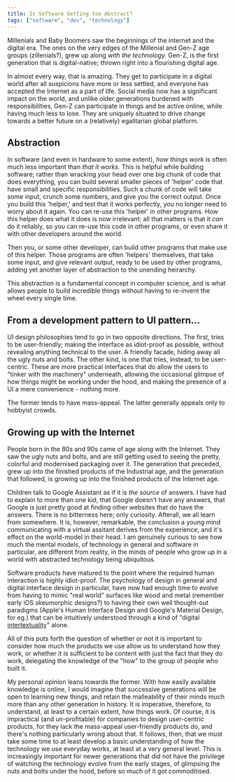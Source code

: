```yaml
---
title: Is Software Getting too Abstract?
tags: ["software", "dev", "technology"]
---
```


Millenials and Baby Boomers saw the beginnings of the internet and the digital era. The ones on the very edges of the Millenial and Gen-Z age groups (zillenials?), grew up along _with the technology._ Gen-Z, is the first generation that is digital-native; thrown right into a flourishing digital age.

In almost every way, that is amazing. They get to participate in a digital world after all suspicions have more or less settled, and everyone has accepted the Internet as a part of life. Social media now has a significant impact on the world, and unlike older generations burdened with responsibilities, Gen-Z can participate in things and be active online, while having much less to lose. They are uniquely situated to drive change towards a better future on a (relatively) egalitarian global platform.

## Abstraction

In software (and even in hardware to some extent), _how things work_ is often much less important than _that it works._ This is helpful while building software; rather than wracking your head over one big chunk of code that does everything, you can build several smaller pieces of 'helper' code that have small and specific responsibilities. Such a chunk of code will take some input, crunch some numbers, and give you the correct output. Once you build this 'helper,' and test that it works perfectly, you no longer need to worry about it again. You can re-use this 'helper' in other programs. _How_ this helper does what it does is now irrelevant; all that matters is that it _can_ do it reliably, so you can re-use this code in other programs, or even share it with other developers around the world.

Then you, or some other developer, can build other programs that make use of this helper. Those programs are often 'helpers' themselves, that take some input, and give relevant output, ready to be used by other programs, adding yet another layer of abstraction to the unending heirarchy.

This abstraction is a fundamental concept in computer science, and is what allows people to build incredible things without having to re-invent the wheel every single time.

## From a development pattern to UI pattern...

UI design philosophies tend to go in two opposite directions. The first, tries to be user-friendly; making the interface as idiot-proof as possible, without revealing anything technical to the user. A friendly facade, hiding away all the ugly nuts and bolts. The other kind, is one that tries, instead, to be user-centric. These are more practical interfaces that do allow the users to "tinker with the machinery" underneath, allowing the occasional glimpse of how things might be working under the hood, and making the presence of a UI a mere convenience - nothing more.

The former tends to have mass-appeal. The latter generally appeals only to hobbyist crowds.

## Growing up with the Internet

People born in the 80s and 90s came of age along with the Internet. They saw the ugly nuts and bolts, and are still getting used to seeing the pretty, colorful and modernised packaging over it. The generation that preceded, grew up into the finished products of the Industrial age, and the generation that followed, is growing up into the finished products of the Internet age.

Children talk to Google Assistant as if it is _the source_ of answers. I have had to explain to more than one kid, that Google doesn't have any answers, that Google is just pretty good at finding other websites that do have the answers. There is no bitterness here; only curiosity. Afterall, we all learn from somewhere. It is, however, remarkable, the conclusion a young mind communicating with a virtual assitant derives from the experience, and it's effect on the world-model in their head. I am genuinely curious to see how much the mental models, of technology in general and software in particular, are different from reality, in the minds of people who grow up in a world with abstracted technology being ubiquitous.

Software products have matured to the point where the required human interaction is highly idiot-proof. The psychology of design in general and digital interface design in particular, have now had enough time to evolve from having to mimic "real world" surfaces like wood and metal (remember early iOS skeumorphic designs?) to having their own well thought-out paradigms (Apple's Human Interface Design and Google's Material Design, for eg.) that can be intuitively understood through a kind of "digital [intertextuality](https://en.wikipedia.org/wiki/Intertextuality)" alone.

All of this puts forth the question of whether or not it is important to consider how much the products we use allow us to understand how they work, or whether it is sufficient to be content with just the fact that they do work, delegating the knowledge of the "how" to the group of people who built it.

My personal opinion leans towards the former. With how easily available knowledge is online, I would imagine that successive generations will be open to learning new things, and retain the malleability of their minds much more than any other generation in history. It is imperative, therefore, to understand, at least to a certain extent, how things work. Of course, it is impractical (and un-profitable) for companies to design user-centric products, for they lack the mass-appeal user-friendly products do, and there's nothing particularly wrong about that. It follows, then, that we must take some time to at least develop a basic understanding of how the technology we use everyday works, at least at a very general level. This is increasingly important for newer generations that did not have the privilege of watching the technology evolve from the early stages, of glimpsing the nuts and bolts under the hood, before so much of it got commoditised.